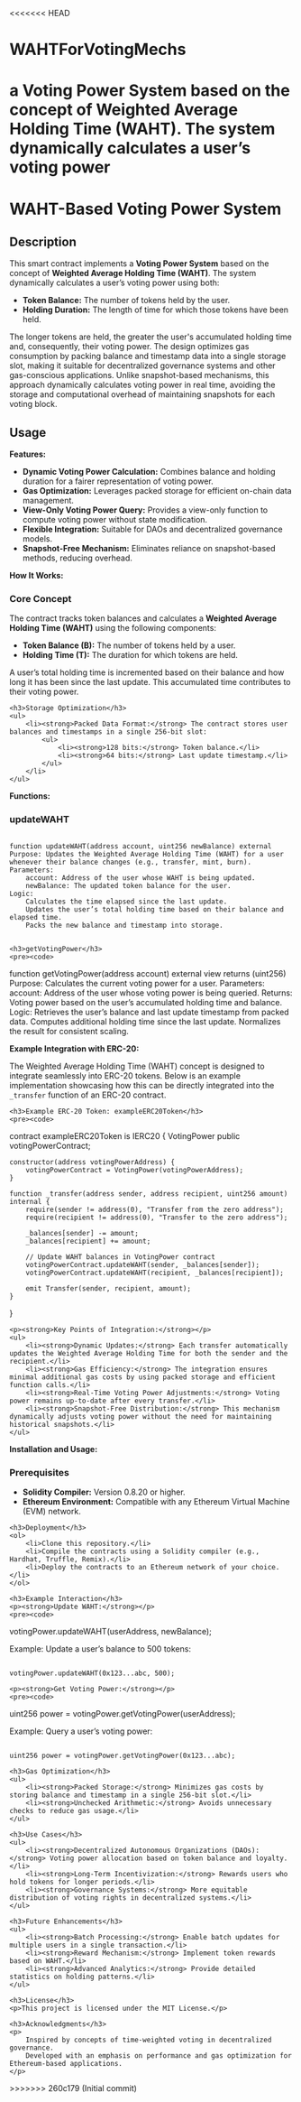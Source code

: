 <<<<<<< HEAD
# WAHTForVotingMechs
a Voting Power System based on the concept of Weighted Average Holding Time (WAHT). The system dynamically calculates a user’s voting power
=======
<!DOCTYPE html>
<html>
<head>
    <title>WAHT-Based Voting Power System</title>
</head>
<body>

<h1>WAHT-Based Voting Power System</h1>

<h2>Description</h2>

<p>
    This smart contract implements a <strong>Voting Power System</strong> based on the concept of <strong>Weighted Average Holding Time (WAHT)</strong>. The system dynamically calculates a user’s voting power using both:
    <ul>
        <li><strong>Token Balance:</strong> The number of tokens held by the user.</li>
        <li><strong>Holding Duration:</strong> The length of time for which those tokens have been held.</li>
    </ul>
    The longer tokens are held, the greater the user's accumulated holding time and, consequently, their voting power. The design optimizes gas consumption by packing balance and timestamp data into a single storage slot, making it suitable for decentralized governance systems and other gas-conscious applications.
    Unlike snapshot-based mechanisms, this approach dynamically calculates voting power in real time, avoiding the storage and computational overhead of maintaining snapshots for each voting block.
</p>

<h2>Usage</h2>

<p>
    <strong>Features:</strong>
    <ul>
        <li><strong>Dynamic Voting Power Calculation:</strong> Combines balance and holding duration for a fairer representation of voting power.</li>
        <li><strong>Gas Optimization:</strong> Leverages packed storage for efficient on-chain data management.</li>
        <li><strong>View-Only Voting Power Query:</strong> Provides a view-only function to compute voting power without state modification.</li>
        <li><strong>Flexible Integration:</strong> Suitable for DAOs and decentralized governance models.</li>
        <li><strong>Snapshot-Free Mechanism:</strong> Eliminates reliance on snapshot-based methods, reducing overhead.</li>
    </ul>
</p>

<p>
    <strong>How It Works:</strong>
    <h3>Core Concept</h3>
    The contract tracks token balances and calculates a <strong>Weighted Average Holding Time (WAHT)</strong> using the following components:
    <ul>
        <li><strong>Token Balance (B):</strong> The number of tokens held by a user.</li>
        <li><strong>Holding Time (T):</strong> The duration for which tokens are held.</li>
    </ul>
    A user’s total holding time is incremented based on their balance and how long it has been since the last update. This accumulated time contributes to their voting power.
    
    <h3>Storage Optimization</h3>
    <ul>
        <li><strong>Packed Data Format:</strong> The contract stores user balances and timestamps in a single 256-bit slot:
            <ul>
                <li><strong>128 bits:</strong> Token balance.</li>
                <li><strong>64 bits:</strong> Last update timestamp.</li>
            </ul>
        </li>
    </ul>
</p>

<p>
    <strong>Functions:</strong>
    <h3>updateWAHT</h3>
    <pre><code>
function updateWAHT(address account, uint256 newBalance) external
Purpose: Updates the Weighted Average Holding Time (WAHT) for a user whenever their balance changes (e.g., transfer, mint, burn).
Parameters:
    account: Address of the user whose WAHT is being updated.
    newBalance: The updated token balance for the user.
Logic:
    Calculates the time elapsed since the last update.
    Updates the user’s total holding time based on their balance and elapsed time.
    Packs the new balance and timestamp into storage.
    </code></pre>
    
    <h3>getVotingPower</h3>
    <pre><code>
function getVotingPower(address account) external view returns (uint256)
Purpose: Calculates the current voting power for a user.
Parameters:
    account: Address of the user whose voting power is being queried.
Returns:
    Voting power based on the user’s accumulated holding time and balance.
Logic:
    Retrieves the user’s balance and last update timestamp from packed data.
    Computes additional holding time since the last update.
    Normalizes the result for consistent scaling.
    </code></pre>
</p>

<p>
    <strong>Example Integration with ERC-20:</strong>
    <p>The Weighted Average Holding Time (WAHT) concept is designed to integrate seamlessly into ERC-20 tokens. Below is an example implementation showcasing how this can be directly integrated into the <code>_transfer</code> function of an ERC-20 contract.</p>
    
    <h3>Example ERC-20 Token: exampleERC20Token</h3>
    <pre><code>
contract exampleERC20Token is IERC20 {
    VotingPower public votingPowerContract;

    constructor(address votingPowerAddress) {
        votingPowerContract = VotingPower(votingPowerAddress);
    }

    function _transfer(address sender, address recipient, uint256 amount) internal {
        require(sender != address(0), "Transfer from the zero address");
        require(recipient != address(0), "Transfer to the zero address");

        _balances[sender] -= amount;
        _balances[recipient] += amount;

        // Update WAHT balances in VotingPower contract
        votingPowerContract.updateWAHT(sender, _balances[sender]);
        votingPowerContract.updateWAHT(recipient, _balances[recipient]);

        emit Transfer(sender, recipient, amount);
    }
}
    </code></pre>
    
    <p><strong>Key Points of Integration:</strong></p>
    <ul>
        <li><strong>Dynamic Updates:</strong> Each transfer automatically updates the Weighted Average Holding Time for both the sender and the recipient.</li>
        <li><strong>Gas Efficiency:</strong> The integration ensures minimal additional gas costs by using packed storage and efficient function calls.</li>
        <li><strong>Real-Time Voting Power Adjustments:</strong> Voting power remains up-to-date after every transfer.</li>
        <li><strong>Snapshot-Free Distribution:</strong> This mechanism dynamically adjusts voting power without the need for maintaining historical snapshots.</li>
    </ul>
</p>

<p>
    <strong>Installation and Usage:</strong>
    <h3>Prerequisites</h3>
    <ul>
        <li><strong>Solidity Compiler:</strong> Version 0.8.20 or higher.</li>
        <li><strong>Ethereum Environment:</strong> Compatible with any Ethereum Virtual Machine (EVM) network.</li>
    </ul>
    
    <h3>Deployment</h3>
    <ol>
        <li>Clone this repository.</li>
        <li>Compile the contracts using a Solidity compiler (e.g., Hardhat, Truffle, Remix).</li>
        <li>Deploy the contracts to an Ethereum network of your choice.</li>
    </ol>
    
    <h3>Example Interaction</h3>
    <p><strong>Update WAHT:</strong></p>
    <pre><code>
votingPower.updateWAHT(userAddress, newBalance);
    </code></pre>
    <p>Example: Update a user’s balance to 500 tokens:</p>
    <pre><code>
votingPower.updateWAHT(0x123...abc, 500);
    </code></pre>
    
    <p><strong>Get Voting Power:</strong></p>
    <pre><code>
uint256 power = votingPower.getVotingPower(userAddress);
    </code></pre>
    <p>Example: Query a user’s voting power:</p>
    <pre><code>
uint256 power = votingPower.getVotingPower(0x123...abc);
    </code></pre>
    
    <h3>Gas Optimization</h3>
    <ul>
        <li><strong>Packed Storage:</strong> Minimizes gas costs by storing balance and timestamp in a single 256-bit slot.</li>
        <li><strong>Unchecked Arithmetic:</strong> Avoids unnecessary checks to reduce gas usage.</li>
    </ul>
    
    <h3>Use Cases</h3>
    <ul>
        <li><strong>Decentralized Autonomous Organizations (DAOs):</strong> Voting power allocation based on token balance and loyalty.</li>
        <li><strong>Long-Term Incentivization:</strong> Rewards users who hold tokens for longer periods.</li>
        <li><strong>Governance Systems:</strong> More equitable distribution of voting rights in decentralized systems.</li>
    </ul>
    
    <h3>Future Enhancements</h3>
    <ul>
        <li><strong>Batch Processing:</strong> Enable batch updates for multiple users in a single transaction.</li>
        <li><strong>Reward Mechanism:</strong> Implement token rewards based on WAHT.</li>
        <li><strong>Advanced Analytics:</strong> Provide detailed statistics on holding patterns.</li>
    </ul>
    
    <h3>License</h3>
    <p>This project is licensed under the MIT License.</p>
    
    <h3>Acknowledgments</h3>
    <p>
        Inspired by concepts of time-weighted voting in decentralized governance.
        Developed with an emphasis on performance and gas optimization for Ethereum-based applications.
    </p>
</p>

</body>
</html>
>>>>>>> 260c179 (Initial commit)
